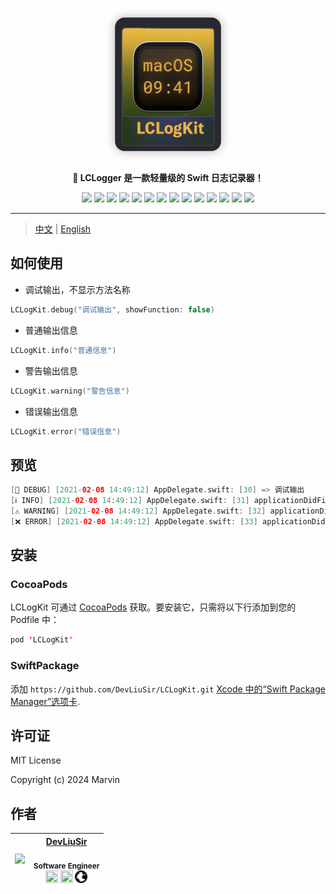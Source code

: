 <p align="center">
<img src="./Design/Icons.png" width="200">

<p align="center"> <b> LCLogger 是一款轻量级的 Swift 日志记录器！</b></p>

<p align="center">
<img src="https://badgen.net/badge/icon/apple?icon=apple&label">
<img src="https://img.shields.io/badge/language-swift-orange.svg">
<img src="https://img.shields.io/badge/macOS-10.14-blue.svg">
<img src="https://img.shields.io/badge/build-passing-brightgreen">
<img src="https://img.shields.io/github/languages/top/DevLiuSir/LCLogKit?color=blueviolet">
<img src="https://img.shields.io/github/license/DevLiuSir/LCLogKit.svg">
<img src="https://img.shields.io/github/languages/code-size/DevLiuSir/LCLogKit?color=ff69b4&label=codeSize">
<img src="https://img.shields.io/github/repo-size/DevLiuSir/LCLogKit">
<img src="https://img.shields.io/github/last-commit/DevLiuSir/LCLogKit">
<img src="https://img.shields.io/github/commit-activity/m/DevLiuSir/LCLogKit">
<img src="https://img.shields.io/github/stars/DevLiuSir/LCLogKit.svg?style=social&label=Star">
<img src="https://img.shields.io/github/forks/DevLiuSir/LCLogKit?style=social">
<img src="https://img.shields.io/github/watchers/DevLiuSir/LCLogKit?style=social">
<a href="https://twitter.com/LiuChuan_"><img src="https://img.shields.io/twitter/follow/LiuChuan_.svg?style=social"></a>
</p>

---

> [中文](README_CN.md) | [English](README.md)


## 如何使用

- 调试输出，不显示方法名称

```swift
LCLogKit.debug("调试输出", showFunction: false)
```

- 普通输出信息

```swift
LCLogKit.info("普通信息")
```

- 警告输出信息

```swift
LCLogKit.warning("警告信息")
```

- 错误输出信息

```swift
LCLogKit.error("错误信息")
```



## 预览        

```swift
[🐞 DEBUG] [2021-02-08 14:49:12] AppDelegate.swift: [30] => 调试输出
[ℹ️ INFO] [2021-02-08 14:49:12] AppDelegate.swift: [31] applicationDidFinishLaunching(_:) => 普通信息
[⚠️ WARNING] [2021-02-08 14:49:12] AppDelegate.swift: [32] applicationDidFinishLaunching(_:) => 警告信息
[❌ ERROR] [2021-02-08 14:49:12] AppDelegate.swift: [33] applicationDidFinishLaunching(_:) => 错误信息

```



## 安装

### CocoaPods
LCLogKit 可通过 [CocoaPods](https://cocoapods.org) 获取。要安装它，只需将以下行添加到您的 Podfile 中：


```swift
pod 'LCLogKit'
```



### SwiftPackage

添加 `https://github.com/DevLiuSir/LCLogKit.git`  [Xcode 中的“Swift Package Manager”选项卡](https://developer.apple.com/documentation/xcode/adding_package_dependencies_to_your_app).


## 许可证

MIT License

Copyright (c) 2024 Marvin


## 作者

| [<img src="https://avatars2.githubusercontent.com/u/11488337?s=460&v=4" width="120px;"/>](https://github.com/DevLiuSir)  |  [DevLiuSir](https://github.com/DevLiuSir)<br/><br/><sub>Software Engineer</sub><br/> [<img align="center" src="https://cdn.jsdelivr.net/npm/simple-icons@3.0.1/icons/twitter.svg" height="20" width="20"/>][1] [<img align="center" src="https://cdn.jsdelivr.net/npm/simple-icons@3.0.1/icons/github.svg" height="20" width="20"/>][2] [<img align="center" src="https://raw.githubusercontent.com/iconic/open-iconic/master/svg/globe.svg" height="20" width="20"/>][3]|
| :------------: | :------------: |

[1]: https://twitter.com/LiuChuan_
[2]: https://github.com/DevLiuSir
[3]: https://devliusir.com/

        
        